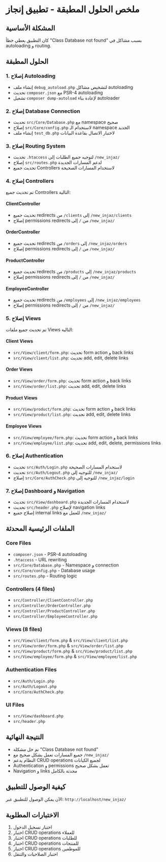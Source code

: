 # ملخص الحلول المطبقة - تطبيق إنجاز

## المشكلة الأساسية
كان التطبيق يعطي خطأ "Class Database not found" بسبب مشاكل في autoloading و routing.

## الحلول المطبقة

### 1. إصلاح Autoloading
- إنشاء ملف `debug_autoload.php` لتشخيص مشاكل autoloading
- تحديث `composer.json` مع PSR-4 autoloading
- تشغيل `composer dump-autoload` لإعادة بناء autoloader

### 2. إصلاح Database Connection
- تحديث `src/Core/Database.php` مع namespace صحيح
- إصلاح `src/Core/config.php` لاستخدام الـ namespace الجديد
- إنشاء ملف `test_db.php` لاختبار الاتصال بقاعدة البيانات

### 3. إصلاح Routing System
- تحديث `.htaccess` لتوجيه جميع الطلبات إلى `/new_injaz/`
- إصلاح `src/routes.php` لدعم المسارات الجديدة
- تحديث جميع Controllers لاستخدام المسارات الصحيحة

### 4. إصلاح Controllers
تم تحديث جميع Controllers التالية:

#### ClientController
- تحديث جميع redirects من `/clients` إلى `/new_injaz/clients`
- إصلاح permissions redirects من `/` إلى `/new_injaz/`

#### OrderController  
- تحديث جميع redirects من `/orders` إلى `/new_injaz/orders`
- إصلاح permissions redirects من `/` إلى `/new_injaz/`

#### ProductController
- تحديث جميع redirects من `/products` إلى `/new_injaz/products`
- إصلاح permissions redirects من `/` إلى `/new_injaz/`

#### EmployeeController
- تحديث جميع redirects من `/employees` إلى `/new_injaz/employees`
- إصلاح permissions redirects من `/` إلى `/new_injaz/`

### 5. إصلاح Views
تم تحديث جميع ملفات Views التالية:

#### Client Views
- `src/View/client/form.php`: تحديث form action و back links
- `src/View/client/list.php`: تحديث add, edit, delete links

#### Order Views
- `src/View/order/form.php`: تحديث form action و back links
- `src/View/order/list.php`: تحديث add, edit, delete links

#### Product Views
- `src/View/product/form.php`: تحديث form action و back links
- `src/View/product/list.php`: تحديث add, edit, delete links

#### Employee Views
- `src/View/employee/form.php`: تحديث form action و back links
- `src/View/employee/list.php`: تحديث add, edit, delete, permissions links

### 6. إصلاح Authentication
- تحديث `src/Auth/Login.php` لاستخدام المسارات الصحيحة
- تحديث `src/Auth/Logout.php` للتوجيه إلى `/new_injaz/`
- إصلاح `src/Core/AuthCheck.php` للتوجيه إلى `/new_injaz/login`

### 7. إصلاح Dashboard و Navigation
- تحديث `src/View/dashboard.php` لاستخدام المسارات الجديدة
- تحديث `src/header.php` لإصلاح navigation links
- إصلاح جميع internal links للعمل مع `/new_injaz/`

## الملفات الرئيسية المحدثة

### Core Files
- `composer.json` - PSR-4 autoloading
- `.htaccess` - URL rewriting
- `src/Core/Database.php` - Namespace و connection
- `src/Core/config.php` - Database usage
- `src/routes.php` - Routing logic

### Controllers (4 files)
- `src/Controller/ClientController.php`
- `src/Controller/OrderController.php` 
- `src/Controller/ProductController.php`
- `src/Controller/EmployeeController.php`

### Views (8 files)
- `src/View/client/form.php` & `src/View/client/list.php`
- `src/View/order/form.php` & `src/View/order/list.php`
- `src/View/product/form.php` & `src/View/product/list.php`
- `src/View/employee/form.php` & `src/View/employee/list.php`

### Authentication Files
- `src/Auth/Login.php`
- `src/Auth/Logout.php`
- `src/Core/AuthCheck.php`

### UI Files
- `src/View/dashboard.php`
- `src/header.php`

## النتيجة النهائية
- تم حل مشكلة "Class Database not found"
- جميع المسارات تعمل بشكل صحيح مع `/new_injaz/`
- النظام يدعم CRUD operations لجميع الكيانات
- Authentication و permissions تعمل بشكل صحيح
- Navigation و links محدثة بالكامل

## كيفية الوصول للتطبيق
الآن يمكن الوصول للتطبيق عبر: `http://localhost/new_injaz/`

## الاختبارات المطلوبة
1. اختبار تسجيل الدخول
2. اختبار CRUD operations للعملاء
3. اختبار CRUD operations للطلبات  
4. اختبار CRUD operations للمنتجات
5. اختبار CRUD operations للموظفين
6. اختبار الصلاحيات والتنقل
